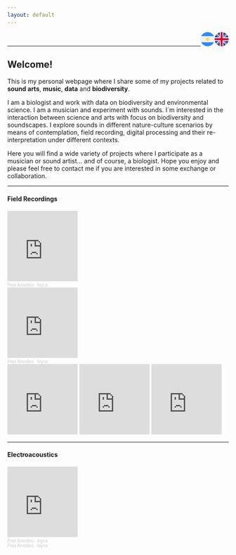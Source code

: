 ```yaml
---
layout: default
---
```


<a href="https://pepiamodeo.github.io/index.html">
<img alt="EN" src="img/united-kingdom.png" width="32" height="32" align="right">
</a>
<a href="https://pepiamodeo.github.io/es/index.html">
<img alt="ES" src="img/argentina.png" width="32" height="32" align="right">
</a>
<br>

****

## Welcome!

This is my personal webpage where I share some of my projects related to **sound arts**, **music**, **data** and **biodiversity**.

I am a biologist and work with data on biodiversity and environmental science. I am a musician and experiment with sounds. I`m interested in the interaction between science and arts with focus on biodiversity and soundscapes. I explore sounds in different nature-culture scenarios by means of contemplation, field recording, digital processing and their re-interpretation under different contexts.

Here you will find a wide variety of projects where I participate as a musician or sound artist... and of course, a biologist. Hope you enjoy and please feel free to contact me if you are interested in some exchange or collaboration.

****

#### Field Recordings

<div>
<iframe style="border: 0; width: 160px; height: 160px;" src="https://bandcamp.com/EmbeddedPlayer/album=2182430705/size=large/bgcol=ffffff/linkcol=0687f5/minimal=true/transparent=true/" seamless><a href="https://pepiamodeo.bandcamp.com/album/lima2november">Lima2November by Pepi Amodeo</a></iframe>
<div style="font-size: 10px; color: #cccccc;line-break: anywhere;word-break: normal;overflow: hidden;white-space: nowrap;text-overflow: ellipsis; font-family: Interstate,Lucida Grande,Lucida Sans Unicode,Lucida Sans,Garuda,Verdana,Tahoma,sans-serif;font-weight: 100;">
<a href="https://soundcloud.com/pepiamodeo" title="Pepi Amodeo" target="_blank" style="color: #cccccc; text-decoration: none;">Pepi Amodeo</a> · <a href="https://soundcloud.com/pepiamodeo/loyca" title="loyca" target="_blank" style="color: #cccccc; text-decoration: none;">loyca</a></div>
</div><div><iframe style="border: 0; width: 160px; height: 160px;" src="https://bandcamp.com/EmbeddedPlayer/album=2182430705/size=large/bgcol=ffffff/linkcol=0687f5/minimal=true/transparent=true/" seamless><a href="https://pepiamodeo.bandcamp.com/album/lima2november">Lima2November by Pepi Amodeo</a></iframe>
<div style="font-size: 10px; color: #cccccc;line-break: anywhere;word-break: normal;overflow: hidden;white-space: nowrap;text-overflow: ellipsis; font-family: Interstate,Lucida Grande,Lucida Sans Unicode,Lucida Sans,Garuda,Verdana,Tahoma,sans-serif;font-weight: 100;">
<a href="https://soundcloud.com/pepiamodeo" title="Pepi Amodeo" target="_blank" style="color: #cccccc; text-decoration: none;">Pepi Amodeo</a> · <a href="https://soundcloud.com/pepiamodeo/loyca" title="loyca" target="_blank" style="color: #cccccc; text-decoration: none;">loyca</a></div>
</div>
<iframe style="border: 0; width: 160px; height: 160px;" src="https://bandcamp.com/EmbeddedPlayer/album=4216167815/size=large/bgcol=ffffff/linkcol=0687f5/minimal=true/transparent=true/" seamless><a href="https://pepiamodeo.bandcamp.com/album/izlan-jour">Izlan - Jour by Pepi Amodeo</a></iframe>
<iframe style="border: 0; width: 160px; height: 160px;" src="https://bandcamp.com/EmbeddedPlayer/album=553592428/size=large/bgcol=ffffff/linkcol=0687f5/minimal=true/transparent=true/" seamless><a href="https://pepiamodeo.bandcamp.com/album/izlan-nuit">Izlan - Nuit by Pepi Amodeo</a></iframe>
<iframe style="border: 0; width: 160px; height: 160px;" src="https://bandcamp.com/EmbeddedPlayer/album=681031787/size=large/bgcol=ffffff/linkcol=0687f5/minimal=true/transparent=true/" seamless><a href="https://pepiamodeo.bandcamp.com/album/poemas-ornitol-gicos">Poemas Ornitológicos by Pepi Amodeo</a></iframe>

****

#### Electroacoustics

<section>
<iframe style="border: 0; width: 160px; height: 160px;" src="https://w.soundcloud.com/player/?url=https%3A//api.soundcloud.com/tracks/514725627&color=%23ff5500&auto_play=false&hide_related=true&show_comments=false&show_user=false&show_reposts=false&show_teaser=false&visual=true" seamless></iframe>
<div style="font-size: 10px; color: #cccccc;line-break: anywhere;word-break: normal;overflow: hidden;white-space: nowrap;text-overflow: ellipsis; font-family: Interstate,Lucida Grande,Lucida Sans Unicode,Lucida Sans,Garuda,Verdana,Tahoma,sans-serif;font-weight: 100;">
<a href="https://soundcloud.com/pepiamodeo" title="Pepi Amodeo" target="_blank" style="color: #cccccc; text-decoration: none;">Pepi Amodeo</a> · <a href="https://soundcloud.com/pepiamodeo/loyca" title="loyca" target="_blank" style="color: #cccccc; text-decoration: none;">loyca</a></div>
</section>

<div style="font-size: 10px; color: #cccccc;line-break: anywhere;word-break: normal;overflow: hidden;white-space: nowrap;text-overflow: ellipsis; font-family: Interstate,Lucida Grande,Lucida Sans Unicode,Lucida Sans,Garuda,Verdana,Tahoma,sans-serif;font-weight: 100;">
<a href="https://soundcloud.com/pepiamodeo" title="Pepi Amodeo" target="_blank" style="color: #cccccc; text-decoration: none;">Pepi Amodeo</a> · <a href="https://soundcloud.com/pepiamodeo/loyca" title="loyca" target="_blank" style="color: #cccccc; text-decoration: none;">loyca</a></div>

